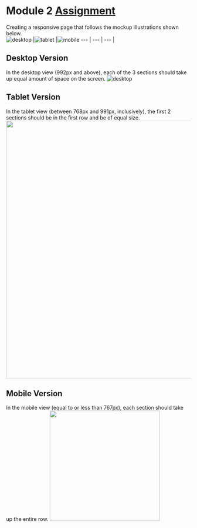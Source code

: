 # Module 2 [Assignment](https://cailynp.github.io/HTML-CSS-and-Javascript/Module%202/)  
Creating a responsive page that follows the mockup illustrations shown below.  
![desktop](https://github.com/user-attachments/assets/721dd1af-209e-4070-81fe-7a9812f350e6) |![tablet](https://github.com/user-attachments/assets/56ae2710-318c-40ca-8378-d630101080b9) |![mobile](https://github.com/user-attachments/assets/49e86a18-2996-4432-84e5-c199e807c288)
--- | --- | --- |  

## Desktop Version
In the desktop view (992px and above), each of the 3 sections should take up equal amount of space on the screen.
![desktop](https://github.com/user-attachments/assets/520eedf9-4d0b-4b6c-9f65-04aa58eb9c7b) 

## Tablet Version
In the tablet view (between 768px and 991px, inclusively), the first 2 sections should be in the first row and be of equal size.
<img src="https://github.com/user-attachments/assets/a8af943e-5bb9-4615-85e1-d73eaca08abb" width="700"/>  

## Mobile Version
In the mobile view (equal to or less than 767px), each section should take up the entire row.
<img src="https://github.com/user-attachments/assets/b0740717-05f9-493c-b560-5e2c49f031d3" width="300"/>  

